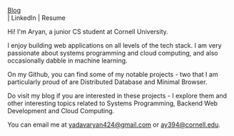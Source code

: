 <a href = 'www.rishikeshyadav.me'>Blog</a> <br>| LinkedIn | Resume

Hi! I'm Aryan, a junior CS student at Cornell University.

I enjoy building web applications on all levels of the tech stack. I am very passionate about systems programming and cloud computing, and also occasionally dabble in machine learning.

On my Github, you can find some of my notable projects - two that I am particularly proud of are Distributed Database and Minimal Browser.

Do visit my blog if you are interested in these projects - I explore them and other interesting topics related to Systems Programming, Backend Web Development and Cloud Computing.

You can email me at yadavaryan424@gmail.com or ay394@cornell.edu.
